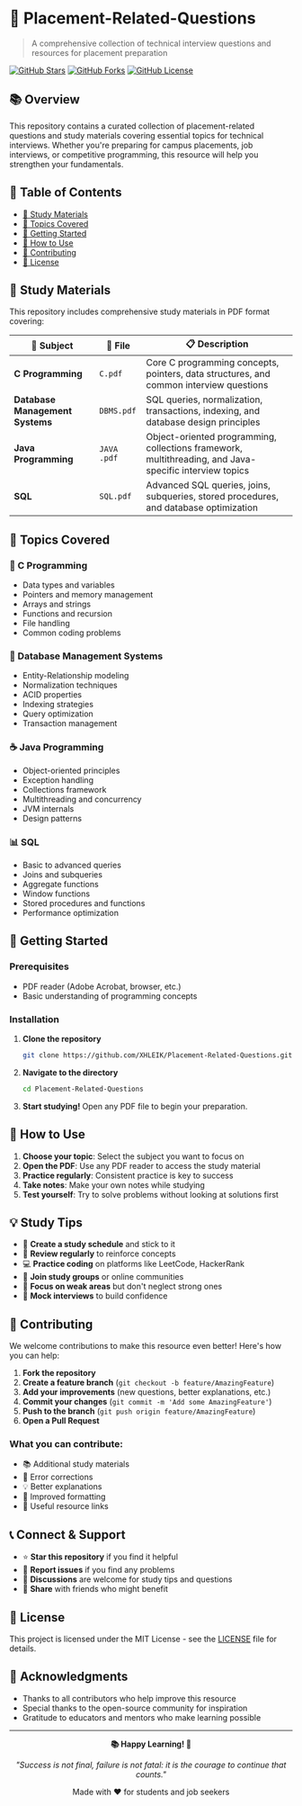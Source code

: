 # 🚀 Placement-Related-Questions

> A comprehensive collection of technical interview questions and resources for placement preparation

[![GitHub Stars](https://img.shields.io/github/stars/XHLEIK/Placement-Related-Questions?style=for-the-badge)](https://github.com/XHLEIK/Placement-Related-Questions/stargazers)
[![GitHub Forks](https://img.shields.io/github/forks/XHLEIK/Placement-Related-Questions?style=for-the-badge)](https://github.com/XHLEIK/Placement-Related-Questions/network/members)
[![GitHub License](https://img.shields.io/github/license/XHLEIK/Placement-Related-Questions?style=for-the-badge)](https://github.com/XHLEIK/Placement-Related-Questions/blob/main/LICENSE)

## 📚 Overview

This repository contains a curated collection of placement-related questions and study materials covering essential topics for technical interviews. Whether you're preparing for campus placements, job interviews, or competitive programming, this resource will help you strengthen your fundamentals.

## 📖 Table of Contents

- [📁 Study Materials](#-study-materials)
- [🎯 Topics Covered](#-topics-covered)
- [🚀 Getting Started](#-getting-started)
- [📝 How to Use](#-how-to-use)
- [🤝 Contributing](#-contributing)
- [📄 License](#-license)

## 📁 Study Materials

This repository includes comprehensive study materials in PDF format covering:

| 📂 Subject | 📄 File | 📋 Description |
|------------|---------|----------------|
| **C Programming** | `C.pdf` | Core C programming concepts, pointers, data structures, and common interview questions |
| **Database Management Systems** | `DBMS.pdf` | SQL queries, normalization, transactions, indexing, and database design principles |
| **Java Programming** | `JAVA .pdf` | Object-oriented programming, collections framework, multithreading, and Java-specific interview topics |
| **SQL** | `SQL.pdf` | Advanced SQL queries, joins, subqueries, stored procedures, and database optimization |

## 🎯 Topics Covered

### 🔧 C Programming
- Data types and variables
- Pointers and memory management
- Arrays and strings
- Functions and recursion
- File handling
- Common coding problems

### 💾 Database Management Systems
- Entity-Relationship modeling
- Normalization techniques
- ACID properties
- Indexing strategies
- Query optimization
- Transaction management

### ☕ Java Programming
- Object-oriented principles
- Exception handling
- Collections framework
- Multithreading and concurrency
- JVM internals
- Design patterns

### 📊 SQL
- Basic to advanced queries
- Joins and subqueries
- Aggregate functions
- Window functions
- Stored procedures and functions
- Performance optimization

## 🚀 Getting Started

### Prerequisites
- PDF reader (Adobe Acrobat, browser, etc.)
- Basic understanding of programming concepts

### Installation

1. **Clone the repository**
   ```bash
   git clone https://github.com/XHLEIK/Placement-Related-Questions.git
   ```

2. **Navigate to the directory**
   ```bash
   cd Placement-Related-Questions
   ```

3. **Start studying!**
   Open any PDF file to begin your preparation.

## 📝 How to Use

1. **Choose your topic**: Select the subject you want to focus on
2. **Open the PDF**: Use any PDF reader to access the study material
3. **Practice regularly**: Consistent practice is key to success
4. **Take notes**: Make your own notes while studying
5. **Test yourself**: Try to solve problems without looking at solutions first

## 💡 Study Tips

- 📅 **Create a study schedule** and stick to it
- 🔄 **Review regularly** to reinforce concepts
- 💻 **Practice coding** on platforms like LeetCode, HackerRank
- 👥 **Join study groups** or online communities
- 🎯 **Focus on weak areas** but don't neglect strong ones
- 📝 **Mock interviews** to build confidence

## 🤝 Contributing

We welcome contributions to make this resource even better! Here's how you can help:

1. **Fork the repository**
2. **Create a feature branch** (`git checkout -b feature/AmazingFeature`)
3. **Add your improvements** (new questions, better explanations, etc.)
4. **Commit your changes** (`git commit -m 'Add some AmazingFeature'`)
5. **Push to the branch** (`git push origin feature/AmazingFeature`)
6. **Open a Pull Request**

### What you can contribute:
- 📚 Additional study materials
- 🐛 Error corrections
- 💡 Better explanations
- 🎨 Improved formatting
- 🔗 Useful resource links

## 📞 Connect & Support

- ⭐ **Star this repository** if you find it helpful
- 🐛 **Report issues** if you find any problems
- 💬 **Discussions** are welcome for study tips and questions
- 🔗 **Share** with friends who might benefit

## 📄 License

This project is licensed under the MIT License - see the [LICENSE](LICENSE) file for details.

## 🙏 Acknowledgments

- Thanks to all contributors who help improve this resource
- Special thanks to the open-source community for inspiration
- Gratitude to educators and mentors who make learning possible

---

<div align="center">

**📚 Happy Learning! 🚀**

*"Success is not final, failure is not fatal: it is the courage to continue that counts."*

Made with ❤️ for students and job seekers

</div>